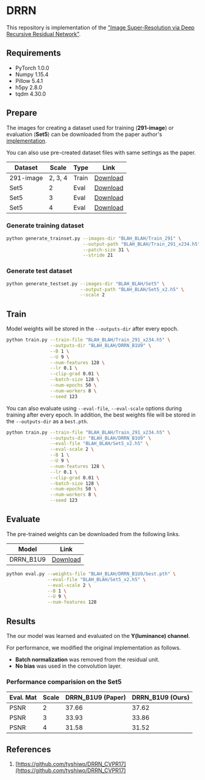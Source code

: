 # DRRN

This repository is implementation of the ["Image Super-Resolution via Deep Recursive Residual Network"](http://cvlab.cse.msu.edu/project-super-resolution.html).

## Requirements

- PyTorch 1.0.0
- Numpy 1.15.4
- Pillow 5.4.1
- h5py 2.8.0
- tqdm 4.30.0

## Prepare

The images for creating a dataset used for training (**291-image**) or evaluation (**Set5**) can be downloaded from the paper author's [implementation](https://github.com/tyshiwo/DRRN_CVPR17/tree/master/data).

You can also use pre-created dataset files with same settings as the paper.

| Dataset | Scale | Type | Link |
|---------|-------|------|------|
| 291-image | 2, 3, 4 | Train | [Download](https://www.dropbox.com/s/w67yqju1suxejxn/291-image_x234.h5?dl=0) |
| Set5 | 2 | Eval | [Download](https://www.dropbox.com/s/b4a48onyqedx8dz/Set5_x2.h5?dl=0) |
| Set5 | 3 | Eval | [Download](https://www.dropbox.com/s/if01dprb3tzc8jr/Set5_x3.h5?dl=0) |
| Set5 | 4 | Eval | [Download](https://www.dropbox.com/s/cdoxdgz99imy9ik/Set5_x4.h5?dl=0) |

### Generate training dataset

```bash
python generate_trainset.py --images-dir "BLAH_BLAH/Train_291" \
                            --output-path "BLAH_BLAH/Train_291_x234.h5" \
                            --patch-size 31 \
                            --stride 21
```

### Generate test dataset

```bash
python generate_testset.py --images-dir "BLAH_BLAH/Set5" \
                           --output-path "BLAH_BLAH/Set5_x2.h5" \
                           --scale 2
```

## Train

Model weights will be stored in the `--outputs-dir` after every epoch.

```bash
python train.py --train-file "BLAH_BLAH/Train_291_x234.h5" \
                --outputs-dir "BLAH_BLAH/DRRN_B1U9" \
                --B 1 \
                --U 9 \
                --num-features 128 \
                --lr 0.1 \
                --clip-grad 0.01 \
                --batch-size 128 \
                --num-epochs 50 \
                --num-workers 8 \
                --seed 123
```

You can also evaluate using `--eval-file`, `--eval-scale` options during training after every epoch. In addition, the best weights file will be stored in the `--outputs-dir` as a `best.pth`.

```bash
python train.py --train-file "BLAH_BLAH/Train_291_x234.h5" \
                --outputs-dir "BLAH_BLAH/DRRN_B1U9" \
                --eval-file "BLAH_BLAH/Set5_x2.h5" \
                --eval-scale 2 \
                --B 1 \
                --U 9 \
                --num-features 128 \
                --lr 0.1 \
                --clip-grad 0.01 \
                --batch-size 128 \
                --num-epochs 50 \
                --num-workers 8 \
                --seed 123
```

## Evaluate

The pre-trained weights can be downloaded from the following links.

| Model | Link |
|-------|------|
| DRRN_B1U9 | [Download](https://www.dropbox.com/s/1ozete9panliycb/drrn_x234.pth?dl=0) |

```bash
python eval.py --weights-file "BLAH_BLAH/DRRN_B1U9/best.pth" \
               --eval-file "BLAH_BLAH/Set5_x2.h5" \
               --eval-scale 2 \
               --B 1 \
               --U 9 \
               --num-features 128               
```

## Results

The our model was learned and evaluated on the **Y(luminance) channel**.

For performance, we modified the original implementation as follows. 

- **Batch normalization** was removed from the residual unit.
- **No bias** was used in the convolution layer.

### Performance comparision on the Set5

| Eval. Mat | Scale | DRRN_B1U9 (Paper) | DRRN_B1U9 (Ours) |
|-----------|-------|-------|-----------------|
| PSNR | 2 | 37.66 | 37.62 |
| PSNR | 3 | 33.93 | 33.86 |
| PSNR | 4 | 31.58 | 31.52 |

## References

1. [https://github.com/tyshiwo/DRRN_CVPR17](https://github.com/tyshiwo/DRRN_CVPR17)